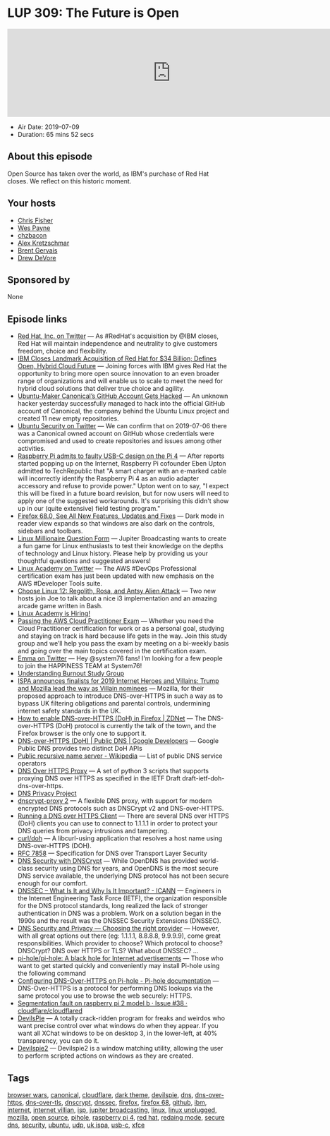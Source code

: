 # LUP 309: The Future is Open

<iframe src="https://player.fireside.fm/v2/RUkczH-V+v9m0-wFB?theme=dark" width="740" height="200" frameborder="0" scrolling="no"></iframe>

* Air Date: 2019-07-09
* Duration: 65 mins 52 secs

## About this episode

Open Source has taken over the world, as IBM's purchase of Red Hat closes. We reflect on this historic moment.

## Your hosts
* [Chris Fisher](https://linuxunplugged.com/hosts/chrislas)
* [Wes Payne](https://linuxunplugged.com/hosts/wes)
* [chzbacon](https://linuxunplugged.com/hosts/chzbacon)
* [Alex Kretzschmar](https://linuxunplugged.com/guests/alexktz)
* [Brent Gervais](https://linuxunplugged.com/guests/brentgervais)
* [Drew DeVore](https://linuxunplugged.com/guests/drewdevore)

## Sponsored by

None



## Episode links

  * [Red Hat, Inc. on Twitter](https://twitter.com/RedHat/status/1148570974637498368 "Red Hat, Inc. on Twitter") — As #RedHat's acquisition by @IBM closes, Red Hat will maintain independence and neutrality to give customers freedom, choice and flexibility. 
  * [IBM Closes Landmark Acquisition of Red Hat for $34 Billion; Defines Open, Hybrid Cloud Future](https://www.redhat.com/en/about/press-releases/ibm-closes-landmark-acquisition-red-hat-34-billion-defines-open-hybrid-cloud-future "IBM Closes Landmark Acquisition of Red Hat for $34 Billion; Defines Open, Hybrid Cloud Future") — Joining forces with IBM gives Red Hat the opportunity to bring more open source innovation to an even broader range of organizations and will enable us to scale to meet the need for hybrid cloud solutions that deliver true choice and agility.
  * [Ubuntu-Maker Canonical’s GitHub Account Gets Hacked](https://thehackernews.com/2019/07/canonical-ubuntu-github-hacked.html "Ubuntu-Maker Canonical’s GitHub Account Gets Hacked") — An unknown hacker yesterday successfully managed to hack into the official GitHub account of Canonical, the company behind the Ubuntu Linux project and created 11 new empty repositories.
  * [Ubuntu Security on Twitter](https://twitter.com/ubuntu_sec/status/1147675201632473088 "Ubuntu Security on Twitter") — We can confirm that on 2019-07-06 there was a Canonical owned account on GitHub whose credentials were compromised and used to create repositories and issues among other activities.
  * [Raspberry Pi admits to faulty USB-C design on the Pi 4](https://arstechnica.com/gadgets/2019/07/raspberry-pi-4-uses-incorrect-usb-c-design-wont-work-with-some-chargers/ "Raspberry Pi admits to faulty USB-C design on the Pi 4") — After reports started popping up on the Internet, Raspberry Pi cofounder Eben Upton admitted to TechRepublic that "A smart charger with an e-marked cable will incorrectly identify the Raspberry Pi 4 as an audio adapter accessory and refuse to provide power." Upton went on to say, "I expect this will be fixed in a future board revision, but for now users will need to apply one of the suggested workarounds. It's surprising this didn't show up in our (quite extensive) field testing program."
  * [Firefox 68.0, See All New Features, Updates and Fixes](https://www.mozilla.org/en-US/firefox/68.0/releasenotes/ "Firefox 68.0, See All New Features, Updates and Fixes") — Dark mode in reader view expands so that windows are also dark on the controls, sidebars and toolbars.
  * [Linux Millionaire Question Form](https://docs.google.com/forms/d/1QDhxH88HwLxSxgW9iiHk-am_m59Jywc5pnL-aDY2hio/viewform?edit_requested=true "Linux Millionaire Question Form") — Jupiter Broadcasting wants to create a fun game for Linux enthusiasts to test their knowledge on the depths of technology and Linux history. Please help by providing us your thoughtful questions and suggested answers! 
  * [Linux Academy on Twitter](https://twitter.com/linuxacademyCOM/status/1138424138501148673 "Linux Academy on Twitter") — The AWS #DevOps Professional certification exam has just been updated with new emphasis on the AWS #Developer Tools suite. 
  * [Choose Linux 12: Regolith, Rosa, and Antsy Alien Attack](https://chooselinux.show/12 "Choose Linux 12: Regolith, Rosa, and Antsy Alien Attack") — Two new hosts join Joe to talk about a nice i3 implementation and an amazing arcade game written in Bash. 
  * [Linux Academy is Hiring!](https://jobs.lever.co/linuxacademy/ "Linux Academy is Hiring!")
  * [Passing the AWS Cloud Practitioner Exam](https://www.meetup.com/jupiterbroadcasting/events/262584571/ "Passing the AWS Cloud Practitioner Exam") — Whether you need the Cloud Practitioner certification for work or as a personal goal, studying and staying on track is hard because life gets in the way. Join this study group and we’ll help you pass the exam by meeting on a bi-weekly basis and going over the main topics covered in the certification exam. 
  * [Emma on Twitter](https://twitter.com/SocialHappiness/status/1148338792434061312 "Emma on Twitter") — Hey @system76 fans! I'm looking for a few people to join the HAPPINESS TEAM at System76! 
  * [Understanding Burnout Study Group](https://www.youtube.com/watch?v=hrdUJwfazJY "Understanding Burnout Study Group")
  * [ISPA announces finalists for 2019 Internet Heroes and Villains: Trump and Mozilla lead the way as Villain nominees](https://www.ispa.org.uk/ispa-announces-finalists-for-2019-internet-heroes-and-villains-trump-and-mozilla-lead-the-way-as-villain-nominees/ "ISPA announces finalists for 2019 Internet Heroes and Villains: Trump and Mozilla lead the way as Villain nominees") — Mozilla, for their proposed approach to introduce DNS-over-HTTPS in such a way as to bypass UK filtering obligations and parental controls, undermining internet safety standards in the UK.
  * [How to enable DNS-over-HTTPS (DoH) in Firefox | ZDNet](https://www.zdnet.com/article/how-to-enable-dns-over-https-doh-in-firefox/ "How to enable DNS-over-HTTPS \(DoH\) in Firefox | ZDNet") — The DNS-over-HTTPS (DoH) protocol is currently the talk of the town, and the Firefox browser is the only one to support it. 
  * [DNS-over-HTTPS (DoH) | Public DNS | Google Developers](https://developers.google.com/speed/public-dns/docs/doh/ "DNS-over-HTTPS \(DoH\)  |  Public DNS  |  Google Developers") — Google Public DNS provides two distinct DoH APIs
  * [Public recursive name server - Wikipedia](https://en.m.wikipedia.org/wiki/Public_recursive_name_server "Public recursive name server - Wikipedia") — List of public DNS service operators
  * [DNS Over HTTPS Proxy](https://facebookexperimental.github.io/doh-proxy/ "DNS Over HTTPS Proxy") — A set of python 3 scripts that supports proxying DNS over HTTPS as specified in the IETF Draft draft-ietf-doh-dns-over-https. 
  * [DNS Privacy Project](https://dnsprivacy.org/wiki/display/DP/DNS+Privacy+Clients "DNS Privacy Project")
  * [dnscrypt-proxy 2](https://github.com/jedisct1/dnscrypt-proxy "dnscrypt-proxy 2") — A flexible DNS proxy, with support for modern encrypted DNS protocols such as DNSCrypt v2 and DNS-over-HTTPS. 
  * [Running a DNS over HTTPS Client](https://developers.cloudflare.com/1.1.1.1/dns-over-https/cloudflared-proxy/ "Running a DNS over HTTPS Client") — There are several DNS over HTTPS (DoH) clients you can use to connect to 1.1.1.1 in order to protect your DNS queries from privacy intrusions and tampering. 
  * [curl/doh](https://github.com/curl/doh "curl/doh") — A libcurl-using application that resolves a host name using DNS-over-HTTPS (DOH). 
  * [RFC 7858](https://tools.ietf.org/html/rfc7858 "RFC 7858") — Specification for DNS over Transport Layer Security
  * [DNS Security with DNSCrypt](https://www.opendns.com/about/innovations/dnscrypt/ "DNS Security with DNSCrypt") — While OpenDNS has provided world-class security using DNS for years, and OpenDNS is the most secure DNS service available, the underlying DNS protocol has not been secure enough for our comfort. 
  * [DNSSEC – What Is It and Why Is It Important? - ICANN](https://www.icann.org/resources/pages/dnssec-what-is-it-why-important-2019-03-05-en "DNSSEC – What Is It and Why Is It Important? - ICANN") — Engineers in the Internet Engineering Task Force (IETF), the organization responsible for the DNS protocol standards, long realized the lack of stronger authentication in DNS was a problem. Work on a solution began in the 1990s and the result was the DNSSEC Security Extensions (DNSSEC). 
  * [DNS Security and Privacy — Choosing the right provider](https://medium.com/@nykolas.z/dns-security-and-privacy-choosing-the-right-provider-61fc6d54b986 "DNS Security and Privacy — Choosing the right provider") — However, with all great options out there (eg: 1.1.1.1, 8.8.8.8, 9.9.9.9), come great responsibilities. Which provider to choose? Which protocol to choose? DNSCrypt? DNS over HTTPS or TLS? What about DNSSEC? … 
  * [pi-hole/pi-hole: A black hole for Internet advertisements](https://github.com/pi-hole/pi-hole/#one-step-automated-install "pi-hole/pi-hole: A black hole for Internet advertisements") — Those who want to get started quickly and conveniently may install Pi-hole using the following command 
  * [Configuring DNS-Over-HTTPS on Pi-hole - Pi-hole documentation](https://docs.pi-hole.net/guides/dns-over-https/ "Configuring DNS-Over-HTTPS on Pi-hole - Pi-hole documentation") — DNS-Over-HTTPS is a protocol for performing DNS lookups via the same protocol you use to browse the web securely: HTTPS. 
  * [Segmentation fault on raspberry pi 2 model b · Issue #38 · cloudflare/cloudflared](https://github.com/cloudflare/cloudflared/issues/38 "Segmentation fault on raspberry pi 2 model b · Issue #38 · cloudflare/cloudflared")
  * [DevilsPie](https://wiki.gnome.org/action/show/Projects/DevilsPie?action=show&redirect=DevilsPie "DevilsPie") — A totally crack-ridden program for freaks and weirdos who want precise control over what windows do when they appear. If you want all XChat windows to be on desktop 3, in the lower-left, at 40% transparency, you can do it. 
  * [Devilspie2](http://www.nongnu.org/devilspie2/ "Devilspie2") — Devilspie2 is a window matching utility, allowing the user to perform scripted actions on windows as they are created.



## Tags

[browser wars](https://linuxunplugged.com/tags/browser%20wars), [canonical](https://linuxunplugged.com/tags/canonical), [cloudflare](https://linuxunplugged.com/tags/cloudflare), [dark theme](https://linuxunplugged.com/tags/dark%20theme), [devilspie](https://linuxunplugged.com/tags/devilspie), [dns](https://linuxunplugged.com/tags/dns), [dns-over-https](https://linuxunplugged.com/tags/dns-over-https), [dns-over-tls](https://linuxunplugged.com/tags/dns-over-tls), [dnscrypt](https://linuxunplugged.com/tags/dnscrypt), [dnssec](https://linuxunplugged.com/tags/dnssec), [firefox](https://linuxunplugged.com/tags/firefox), [firefox 68](https://linuxunplugged.com/tags/firefox%2068), [github](https://linuxunplugged.com/tags/github), [ibm](https://linuxunplugged.com/tags/ibm), [internet](https://linuxunplugged.com/tags/internet), [internet villian](https://linuxunplugged.com/tags/internet%20villian), [isp](https://linuxunplugged.com/tags/isp), [jupiter broadcasting](https://linuxunplugged.com/tags/jupiter%20broadcasting), [linux](https://linuxunplugged.com/tags/linux), [linux unplugged](https://linuxunplugged.com/tags/linux%20unplugged), [mozilla](https://linuxunplugged.com/tags/mozilla), [open source](https://linuxunplugged.com/tags/open%20source), [pihole](https://linuxunplugged.com/tags/pihole), [raspberry pi 4](https://linuxunplugged.com/tags/raspberry%20pi%204), [red hat](https://linuxunplugged.com/tags/red%20hat), [redaing mode](https://linuxunplugged.com/tags/redaing%20mode), [secure dns](https://linuxunplugged.com/tags/secure%20dns), [security](https://linuxunplugged.com/tags/security), [ubuntu](https://linuxunplugged.com/tags/ubuntu), [udp](https://linuxunplugged.com/tags/udp), [uk ispa](https://linuxunplugged.com/tags/uk%20ispa), [usb-c](https://linuxunplugged.com/tags/usb-c), [xfce](https://linuxunplugged.com/tags/xfce)